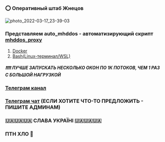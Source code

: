 ### ⭕️ Оперативный штаб Жнецов
![photo_2022-03-17_23-39-03](https://user-images.githubusercontent.com/41838573/158963538-944690c4-83ea-4934-9a29-6eb8f1e61f3a.jpg)

### Представляем auto_mhddos - автоматизирующий скрипт [mhddos_proxy](https://github.com/porthole-ascend-cinnamon/mhddos_proxy)

1. [Docker](./docker/README.md)
2. [Bash(Linux-терминал/WSL)](./bash/README.md)


##### ❗️❗️❗️❗️ ЛУЧШЕ ЗАПУСКАТЬ НЕСКОЛЬКО ОКОН ПО 1К ПОТОКОВ, ЧЕМ 1 РАЗ С БОЛЬШОЙ НАГРУЗКОЙ
### [Телеграм канал](https://t.me/+-GoGtA_IsOk3YmE6)
### [Телеграм чат](https://t.me/+F1orZoe78h9iYTYy) (ЕСЛИ ХОТИТЕ ЧТО-ТО ПРЕДЛОЖИТЬ - ПИШИТЕ АДМИНАМ)
### 🇺🇦🇺🇦🇺🇦 СЛАВА УКРАЇНІ 🇺🇦🇺🇦🇺🇦
### ПТН ХЛО 🤡
